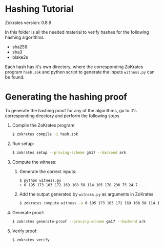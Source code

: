 # Hashing Tutorial

Zokrates version: 0.8.6

In this folder is all the needed material to verify hashes for the following hashing algorithms:
- sha256
- sha3
- blake2s

Each hash has it's own directory, where the corresponding ZoKrates program `hash.zok` and python script to generate the inputs `witness.py` can be found.

# Generating the hashing proof


To generate the hashing proof for any of the algorithms, go to it's corresponding directory and perform the following steps

1. Compile the ZoKrates program: 
    ```sh
    $ zokrates compile -i hash.zok
    ```

2. Run setup:
    ```sh
    $ zokrates setup --proving-scheme gm17 --backend ark
    ```

3. Compute the witness:
   1. Generate the correct inputs:
      ```sh
      $ python witness.py
      > 6 195 173 103 172 169 108 58 114 105 178 230 75 24 7 ...
      ``` 
   2. Add the output generated by `witness.py` as arguments in ZoKrates
      ```sh
      $ zokrates compute-witness -a 6 195 173 103 172 169 108 58 114 105 178 230 75 24 7 ...
      ```

4. Generate proof:
    ```sh
    $ zokrates generate-proof --proving-scheme gm17 --backend ark
    ```

5. Verify proof:
    ```sh
    $ zokrates verify
    ```